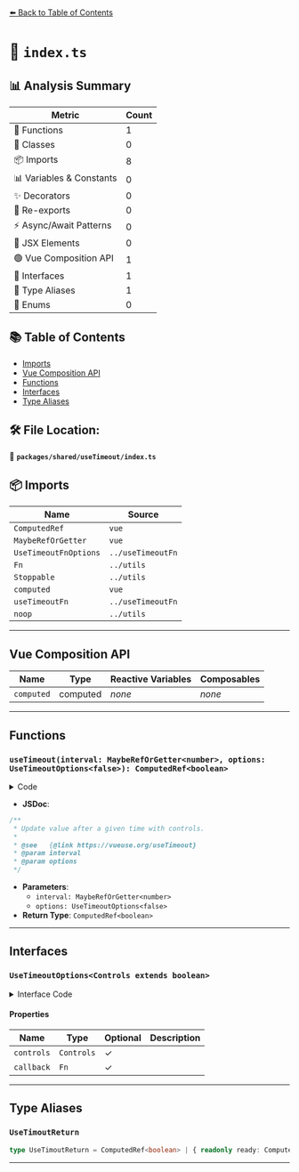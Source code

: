 [⬅️ Back to Table of Contents](../../../index.md)

# 📄 `index.ts`

## 📊 Analysis Summary

| Metric | Count |
|--------|-------|
| 🔧 Functions | 1 |
| 🧱 Classes | 0 |
| 📦 Imports | 8 |
| 📊 Variables & Constants | 0 |
| ✨ Decorators | 0 |
| 🔄 Re-exports | 0 |
| ⚡ Async/Await Patterns | 0 |
| 💠 JSX Elements | 0 |
| 🟢 Vue Composition API | 1 |
| 📐 Interfaces | 1 |
| 📑 Type Aliases | 1 |
| 🎯 Enums | 0 |

## 📚 Table of Contents

- [Imports](#imports)
- [Vue Composition API](#vue-composition-api)
- [Functions](#functions)
- [Interfaces](#interfaces)
- [Type Aliases](#type-aliases)

## 🛠️ File Location:
📂 **`packages/shared/useTimeout/index.ts`**

## 📦 Imports

| Name | Source |
|------|--------|
| `ComputedRef` | `vue` |
| `MaybeRefOrGetter` | `vue` |
| `UseTimeoutFnOptions` | `../useTimeoutFn` |
| `Fn` | `../utils` |
| `Stoppable` | `../utils` |
| `computed` | `vue` |
| `useTimeoutFn` | `../useTimeoutFn` |
| `noop` | `../utils` |


---

## Vue Composition API

| Name | Type | Reactive Variables | Composables |
|------|------|-------------------|-------------|
| `computed` | computed | *none* | *none* |


---

## Functions

### `useTimeout(interval: MaybeRefOrGetter<number>, options: UseTimeoutOptions<false>): ComputedRef<boolean>`

<details><summary>Code</summary>

```ts
export function useTimeout(interval?: MaybeRefOrGetter<number>, options?: UseTimeoutOptions<false>): ComputedRef<boolean>
```
</details>

- **JSDoc**:
```ts
/**
 * Update value after a given time with controls.
 *
 * @see   {@link https://vueuse.org/useTimeout}
 * @param interval
 * @param options
 */
```

- **Parameters**:
  - `interval: MaybeRefOrGetter<number>`
  - `options: UseTimeoutOptions<false>`
- **Return Type**: `ComputedRef<boolean>`

---

## Interfaces

### `UseTimeoutOptions<Controls extends boolean>`

<details><summary>Interface Code</summary>

```ts
export interface UseTimeoutOptions<Controls extends boolean> extends UseTimeoutFnOptions {
  /**
   * Expose more controls
   *
   * @default false
   */
  controls?: Controls
  /**
   * Callback on timeout
   */
  callback?: Fn
}
```
</details>

#### Properties

| Name | Type | Optional | Description |
|------|------|----------|-------------|
| `controls` | `Controls` | ✓ |  |
| `callback` | `Fn` | ✓ |  |


---

## Type Aliases

### `UseTimoutReturn`

```ts
type UseTimoutReturn = ComputedRef<boolean> | { readonly ready: ComputedRef<boolean> } & Stoppable;
```


---